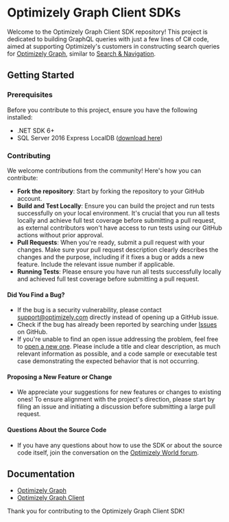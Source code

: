 # Optimizely Graph Client SDKs

Welcome to the Optimizely Graph Client SDK repository! This project is dedicated to building GraphQL queries with just a few lines of C# code, aimed at supporting Optimizely's customers in constructing search queries for [Optimizely Graph](https://docs.developers.optimizely.com/platform-optimizely/v1.4.0-optimizely-graph/docs/project-graphql), similar to [Search & Navigation](https://docs.developers.optimizely.com/digital-experience-platform/v1.1.0-search-and-navigation/docs/net-client-api).

## Getting Started

### Prerequisites

Before you contribute to this project, ensure you have the following installed:
- .NET SDK 6+
- SQL Server 2016 Express LocalDB ([download here](https://www.microsoft.com/en-us/sql-server/sql-server-downloads))

### Contributing

We welcome contributions from the community! Here's how you can contribute:

- **Fork the repository**: Start by forking the repository to your GitHub account.
- **Build and Test Locally**: Ensure you can build the project and run tests successfully on your local environment. It's crucial that you run all tests locally and achieve full test coverage before submitting a pull request, as external contributors won't have access to run tests using our GitHub actions without prior approval.
- **Pull Requests**: When you're ready, submit a pull request with your changes. Make sure your pull request description clearly describes the changes and the purpose, including if it fixes a bug or adds a new feature. Include the relevant issue number if applicable.
- **Running Tests**: Please ensure you have run all tests successfully locally and achieved full test coverage before submitting a pull request.

#### Did You Find a Bug?
- If the bug is a security vulnerability, please contact support@optimizely.com directly instead of opening up a GitHub issue.
- Check if the bug has already been reported by searching under [Issues](https://github.com/episerver/graph-net-sdk/issues) on GitHub.
- If you're unable to find an open issue addressing the problem, feel free to [open a new one](https://github.com/episerver/graph-net-sdk/issues/new). Please include a title and clear description, as much relevant information as possible, and a code sample or executable test case demonstrating the expected behavior that is not occurring.

#### Proposing a New Feature or Change
- We appreciate your suggestions for new features or changes to existing ones! To ensure alignment with the project's direction, please start by filing an issue and initiating a discussion before submitting a large pull request.

#### Questions About the Source Code
- If you have any questions about how to use the SDK or about the source code itself, join the conversation on the [Optimizely World forum](https://world.optimizely.com/forum/).

## Documentation
- [Optimizely Graph](https://docs.developers.optimizely.com/platform-optimizely/v1.4.0-optimizely-graph/docs/project-graphql)
- [Optimizely Graph Client](https://docs.developers.optimizely.com/platform-optimizely/v1.4.0-optimizely-graph/docs/introduction)

Thank you for contributing to the Optimizely Graph Client SDK!
